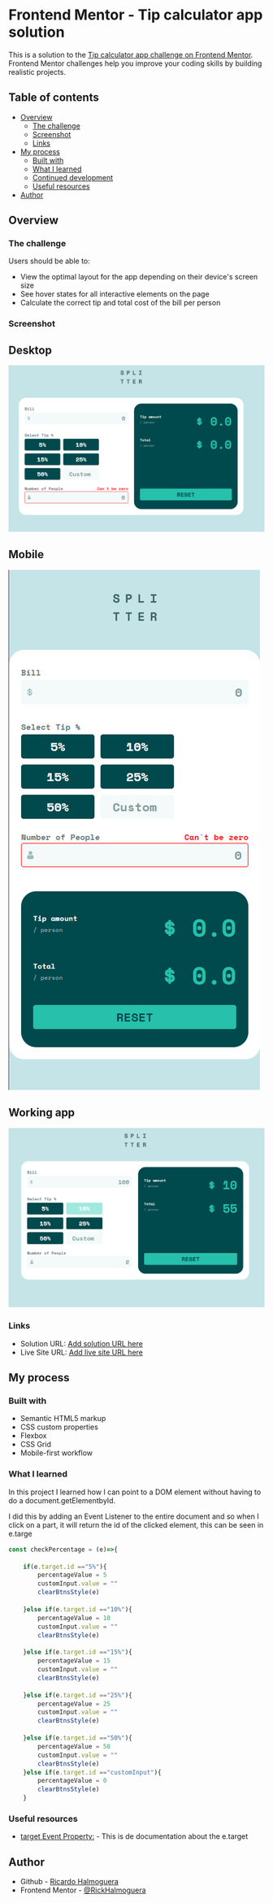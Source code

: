 # Frontend Mentor - Tip calculator app solution

This is a solution to the [Tip calculator app challenge on Frontend Mentor](https://www.frontendmentor.io/challenges/tip-calculator-app-ugJNGbJUX). Frontend Mentor challenges help you improve your coding skills by building realistic projects.

## Table of contents

- [Overview](#overview)
  - [The challenge](#the-challenge)
  - [Screenshot](#screenshot)
  - [Links](#links)
- [My process](#my-process)
  - [Built with](#built-with)
  - [What I learned](#what-i-learned)
  - [Continued development](#continued-development)
  - [Useful resources](#useful-resources)
- [Author](#author)

## Overview

### The challenge

Users should be able to:

- View the optimal layout for the app depending on their device's screen size
- See hover states for all interactive elements on the page
- Calculate the correct tip and total cost of the bill per person

### Screenshot

## Desktop
![](./images/screenshot.png)
## Mobile
![](./images/screenshot2.png)
## Working app
![](./images/screenshot3.png)

### Links

- Solution URL: [Add solution URL here](https://your-solution-url.com)
- Live Site URL: [Add live site URL here](https://your-live-site-url.com)

## My process

### Built with

- Semantic HTML5 markup
- CSS custom properties
- Flexbox
- CSS Grid
- Mobile-first workflow


### What I learned

In this project I learned how I can point to a DOM element without having to do a document.getElementbyId.

I did this by adding an Event Listener to the entire document and so when I click on a part, it will return the id of the clicked element, this can be seen in e.targe

```js
const checkPercentage = (e)=>{
    
    if(e.target.id =="5%"){
        percentageValue = 5
        customInput.value = ""
        clearBtnsStyle(e)
        
    }else if(e.target.id =="10%"){
        percentageValue = 10
        customInput.value = ""
        clearBtnsStyle(e)
        
    }else if(e.target.id =="15%"){
        percentageValue = 15
        customInput.value = ""
        clearBtnsStyle(e)
        
    }else if(e.target.id =="25%"){
        percentageValue = 25
        customInput.value = ""
        clearBtnsStyle(e)
        
    }else if(e.target.id =="50%"){
        percentageValue = 50
        customInput.value = ""
        clearBtnsStyle(e)
    }else if(e.target.id =="customInput"){
        percentageValue = 0
        clearBtnsStyle(e)
    }
```


### Useful resources

- [target Event Property:](https://www.w3schools.com/jsref/event_target.asp) - This is de documentation about the e.target

## Author

- Github - [Ricardo Halmoguera](https://github.com/RickHalmoguera)
- Frontend Mentor - [@RickHalmoguera](https://www.frontendmentor.io/profile/RickHalmoguera)


